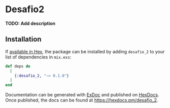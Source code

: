 # Desafio2

**TODO: Add description**

## Installation

If [available in Hex](https://hex.pm/docs/publish), the package can be installed
by adding `desafio_2` to your list of dependencies in `mix.exs`:

```elixir
def deps do
  [
    {:desafio_2, "~> 0.1.0"}
  ]
end
```

Documentation can be generated with [ExDoc](https://github.com/elixir-lang/ex_doc)
and published on [HexDocs](https://hexdocs.pm). Once published, the docs can
be found at <https://hexdocs.pm/desafio_2>.

